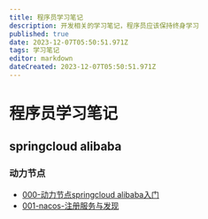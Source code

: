 ```yaml
---
title: 程序员学习笔记
description: 开发相关的学习笔记，程序员应该保持终身学习
published: true
date: 2023-12-07T05:50:51.971Z
tags: 学习笔记
editor: markdown
dateCreated: 2023-12-07T05:50:51.971Z
---
```


# 程序员学习笔记

## springcloud alibaba
### 动力节点
- [000-动力节点springcloud alibaba入门](/development/note/spring-cloud-alibaba/donglijiedian/index)
- [001-nacos-注册服务与发现](/development/note/spring-cloud-alibaba/donglijiedian/001-nacos-discovery)
